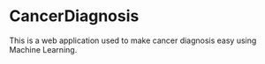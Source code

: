 # CancerDiagnosis

This is a web application used to make cancer diagnosis easy using Machine Learning.
